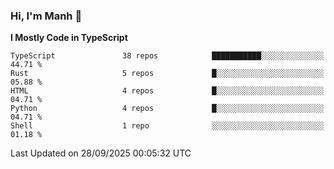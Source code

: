 ### Hi, I'm Manh 👋

<!--START_SECTION:waka-->
**I Mostly Code in TypeScript** 

```text
TypeScript               38 repos            ███████████░░░░░░░░░░░░░░   44.71 % 
Rust                     5 repos             █░░░░░░░░░░░░░░░░░░░░░░░░   05.88 % 
HTML                     4 repos             █░░░░░░░░░░░░░░░░░░░░░░░░   04.71 % 
Python                   4 repos             █░░░░░░░░░░░░░░░░░░░░░░░░   04.71 % 
Shell                    1 repo              ░░░░░░░░░░░░░░░░░░░░░░░░░   01.18 % 
```




 Last Updated on 28/09/2025 00:05:32 UTC
<!--END_SECTION:waka-->
